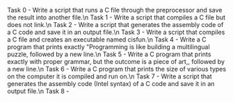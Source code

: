 Task 0 - Write a script that runs a C file through the preprocessor and save the result into another file.\n
Task 1 - Write a script that compiles a C file but does not link.\n
Task 2 - Write a script that generates the assembly code of a C code and save it in an output file.\n
Task 3 - Write a script that compiles a C file and creates an executable named cisfun.\n
Task 4 - Write a C program that prints exactly "Programming is like building a multilingual puzzle, followed by a new line.\n
Task 5 - Write a C program that prints exactly with proper grammar, but the outcome is a piece of art,, followed by a new line.\n
Task 6 - Write a C program that prints the size of various types on the computer it is compiled and run on.\n
Task 7 - Write a script that generates the assembly code (Intel syntax) of a C code and save it in an output file.\n
Task 8 - 

